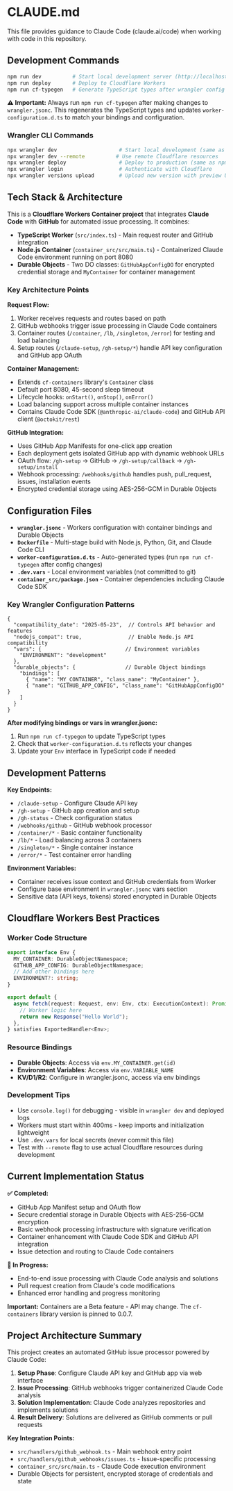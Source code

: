 # CLAUDE.md

This file provides guidance to Claude Code (claude.ai/code) when working with code in this repository.

## Development Commands

```bash
npm run dev          # Start local development server (http://localhost:8787)
npm run deploy       # Deploy to Cloudflare Workers
npm run cf-typegen   # Generate TypeScript types after wrangler config changes
```

**⚠️ Important:** Always run `npm run cf-typegen` after making changes to `wrangler.jsonc`. This regenerates the TypeScript types and updates `worker-configuration.d.ts` to match your bindings and configuration.

### Wrangler CLI Commands

```bash
npx wrangler dev                    # Start local development (same as npm run dev)
npx wrangler dev --remote          # Use remote Cloudflare resources
npx wrangler deploy                 # Deploy to production (same as npm run deploy)
npx wrangler login                  # Authenticate with Cloudflare
npx wrangler versions upload        # Upload new version with preview URL
```

## Tech Stack & Architecture

This is a **Cloudflare Workers Container project** that integrates **Claude Code** with **GitHub** for automated issue processing. It combines:
- **TypeScript Worker** (`src/index.ts`) - Main request router and GitHub integration
- **Node.js Container** (`container_src/src/main.ts`) - Containerized Claude Code environment running on port 8080
- **Durable Objects** - Two DO classes: `GitHubAppConfigDO` for encrypted credential storage and `MyContainer` for container management

### Key Architecture Points

**Request Flow:**
1. Worker receives requests and routes based on path
2. GitHub webhooks trigger issue processing in Claude Code containers
3. Container routes (`/container`, `/lb`, `/singleton`, `/error`) for testing and load balancing
4. Setup routes (`/claude-setup`, `/gh-setup/*`) handle API key configuration and GitHub app OAuth

**Container Management:**
- Extends `cf-containers` library's `Container` class
- Default port 8080, 45-second sleep timeout
- Lifecycle hooks: `onStart()`, `onStop()`, `onError()`
- Load balancing support across multiple container instances
- Contains Claude Code SDK (`@anthropic-ai/claude-code`) and GitHub API client (`@octokit/rest`)

**GitHub Integration:**
- Uses GitHub App Manifests for one-click app creation
- Each deployment gets isolated GitHub app with dynamic webhook URLs
- OAuth flow: `/gh-setup` → GitHub → `/gh-setup/callback` → `/gh-setup/install`
- Webhook processing: `/webhooks/github` handles push, pull_request, issues, installation events
- Encrypted credential storage using AES-256-GCM in Durable Objects

## Configuration Files

- **`wrangler.jsonc`** - Workers configuration with container bindings and Durable Objects
- **`Dockerfile`** - Multi-stage build with Node.js, Python, Git, and Claude Code CLI
- **`worker-configuration.d.ts`** - Auto-generated types (run `npm run cf-typegen` after config changes)
- **`.dev.vars`** - Local environment variables (not committed to git)
- **`container_src/package.json`** - Container dependencies including Claude Code SDK

### Key Wrangler Configuration Patterns

```jsonc
{
  "compatibility_date": "2025-05-23",  // Controls API behavior and features
  "nodejs_compat": true,               // Enable Node.js API compatibility
  "vars": {                           // Environment variables
    "ENVIRONMENT": "development"
  },
  "durable_objects": {                // Durable Object bindings
    "bindings": [
      { "name": "MY_CONTAINER", "class_name": "MyContainer" },
      { "name": "GITHUB_APP_CONFIG", "class_name": "GitHubAppConfigDO" }
    ]
  }
}
```

**After modifying bindings or vars in wrangler.jsonc:**
1. Run `npm run cf-typegen` to update TypeScript types
2. Check that `worker-configuration.d.ts` reflects your changes
3. Update your `Env` interface in TypeScript code if needed

## Development Patterns

**Key Endpoints:**
- `/claude-setup` - Configure Claude API key
- `/gh-setup` - GitHub app creation and setup
- `/gh-status` - Check configuration status
- `/webhooks/github` - GitHub webhook processor
- `/container/*` - Basic container functionality
- `/lb/*` - Load balancing across 3 containers
- `/singleton/*` - Single container instance
- `/error/*` - Test container error handling

**Environment Variables:**
- Container receives issue context and GitHub credentials from Worker
- Configure base environment in `wrangler.jsonc` vars section
- Sensitive data (API keys, tokens) stored encrypted in Durable Objects

## Cloudflare Workers Best Practices

### Worker Code Structure
```typescript
export interface Env {
  MY_CONTAINER: DurableObjectNamespace;
  GITHUB_APP_CONFIG: DurableObjectNamespace;
  // Add other bindings here
  ENVIRONMENT?: string;
}

export default {
  async fetch(request: Request, env: Env, ctx: ExecutionContext): Promise<Response> {
    // Worker logic here
    return new Response("Hello World");
  },
} satisfies ExportedHandler<Env>;
```

### Resource Bindings
- **Durable Objects**: Access via `env.MY_CONTAINER.get(id)`
- **Environment Variables**: Access via `env.VARIABLE_NAME`
- **KV/D1/R2**: Configure in wrangler.jsonc, access via env bindings

### Development Tips
- Use `console.log()` for debugging - visible in `wrangler dev` and deployed logs
- Workers must start within 400ms - keep imports and initialization lightweight
- Use `.dev.vars` for local secrets (never commit this file)
- Test with `--remote` flag to use actual Cloudflare resources during development

## Current Implementation Status

**✅ Completed:**
- GitHub App Manifest setup and OAuth flow
- Secure credential storage in Durable Objects with AES-256-GCM encryption
- Basic webhook processing infrastructure with signature verification
- Container enhancement with Claude Code SDK and GitHub API integration
- Issue detection and routing to Claude Code containers

**🔧 In Progress:**
- End-to-end issue processing with Claude Code analysis and solutions
- Pull request creation from Claude's code modifications
- Enhanced error handling and progress monitoring

**Important:** Containers are a Beta feature - API may change. The `cf-containers` library version is pinned to 0.0.7.

## Project Architecture Summary

This project creates an automated GitHub issue processor powered by Claude Code:

1. **Setup Phase**: Configure Claude API key and GitHub app via web interface
2. **Issue Processing**: GitHub webhooks trigger containerized Claude Code analysis
3. **Solution Implementation**: Claude Code analyzes repositories and implements solutions
4. **Result Delivery**: Solutions are delivered as GitHub comments or pull requests

**Key Integration Points:**
- `src/handlers/github_webhook.ts` - Main webhook entry point
- `src/handlers/github_webhooks/issues.ts` - Issue-specific processing
- `container_src/src/main.ts` - Claude Code execution environment
- Durable Objects for persistent, encrypted storage of credentials and state